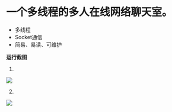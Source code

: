 # 一个多线程的多人在线网络聊天室。

* 多线程
* Socket通信
* 简易、易读、可维护

**运行截图**

1.

![](E:\myself\Multithreaded-chat\img\1.png)

2.

![](E:\myself\Multithreaded-chat\img\2.png)